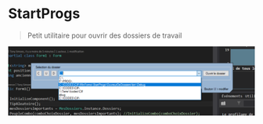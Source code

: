 # StartProgs

> Petit utilitaire pour ouvrir des dossiers de travail

![Alt Screenshot](./Capture.png?raw=true "F11")

